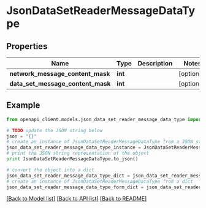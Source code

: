 # JsonDataSetReaderMessageDataType


## Properties
Name | Type | Description | Notes
------------ | ------------- | ------------- | -------------
**network_message_content_mask** | **int** |  | [optional] 
**data_set_message_content_mask** | **int** |  | [optional] 

## Example

```python
from openapi_client.models.json_data_set_reader_message_data_type import JsonDataSetReaderMessageDataType

# TODO update the JSON string below
json = "{}"
# create an instance of JsonDataSetReaderMessageDataType from a JSON string
json_data_set_reader_message_data_type_instance = JsonDataSetReaderMessageDataType.from_json(json)
# print the JSON string representation of the object
print JsonDataSetReaderMessageDataType.to_json()

# convert the object into a dict
json_data_set_reader_message_data_type_dict = json_data_set_reader_message_data_type_instance.to_dict()
# create an instance of JsonDataSetReaderMessageDataType from a dict
json_data_set_reader_message_data_type_form_dict = json_data_set_reader_message_data_type.from_dict(json_data_set_reader_message_data_type_dict)
```
[[Back to Model list]](../README.md#documentation-for-models) [[Back to API list]](../README.md#documentation-for-api-endpoints) [[Back to README]](../README.md)


